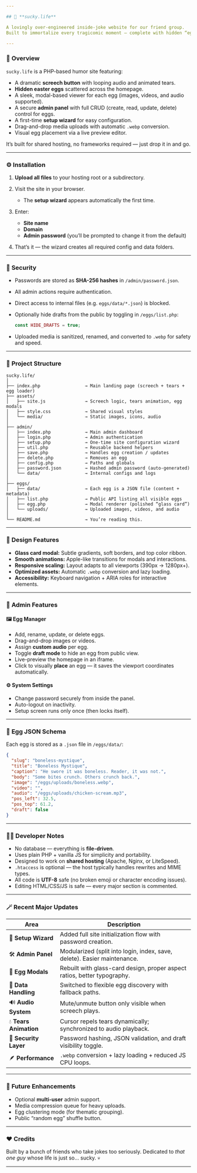 ```yaml
---

## 🥲 **sucky.life**

A lovingly over-engineered inside-joke website for our friend group.
Built to immortalize every tragicomic moment — complete with hidden “eggs”, visceral crying audio, interactive tears, and a dead-serious admin panel.

---
```


### 🧱 **Overview**

`sucky.life` is a PHP-based humor site featuring:

* A dramatic **screech button** with looping audio and animated tears.
* **Hidden easter eggs** scattered across the homepage.
* A sleek, modal-based viewer for each egg (images, videos, and audio supported).
* A secure **admin panel** with full CRUD (create, read, update, delete) control for eggs.
* A first-time **setup wizard** for easy configuration.
* Drag-and-drop media uploads with automatic `.webp` conversion.
* Visual egg placement via a live preview editor.

It’s built for shared hosting, no frameworks required — just drop it in and go.

---

### ⚙️ **Installation**

1. **Upload all files** to your hosting root or a subdirectory.
2. Visit the site in your browser.

   * The **setup wizard** appears automatically the first time.
3. Enter:

   * **Site name**
   * **Domain**
   * **Admin password** (you’ll be prompted to change it from the default)
4. That’s it — the wizard creates all required config and data folders.

---

### 🔐 **Security**

* Passwords are stored as **SHA-256 hashes** in `/admin/password.json`.
* All admin actions require authentication.
* Direct access to internal files (e.g. `eggs/data/*.json`) is blocked.
* Optionally hide drafts from the public by toggling in `/eggs/list.php`:

  ```php
  const HIDE_DRAFTS = true;
  ```
* Uploaded media is sanitized, renamed, and converted to `.webp` for safety and speed.

---

### 🧠 **Project Structure**

```
sucky.life/
│
├── index.php                 → Main landing page (screech + tears + egg loader)
├── assets/
│   ├── site.js               → Screech logic, tears animation, egg modals
│   ├── style.css             → Shared visual styles
│   └── media/                → Static images, icons, audio
│
├── admin/
│   ├── index.php             → Main admin dashboard
│   ├── login.php             → Admin authentication
│   ├── setup.php             → One-time site configuration wizard
│   ├── util.php              → Reusable backend helpers
│   ├── save.php              → Handles egg creation / updates
│   ├── delete.php            → Removes an egg
│   ├── config.php            → Paths and globals
│   ├── password.json         → Hashed admin password (auto-generated)
│   └── data/                 → Internal configs and logs
│
├── eggs/
│   ├── data/                 → Each egg is a JSON file (content + metadata)
│   ├── list.php              → Public API listing all visible eggs
│   ├── egg.php               → Modal renderer (polished “glass card”)
│   └── uploads/              → Uploaded images, videos, and audio
│
└── README.md                 → You’re reading this.
```

---

### 🎨 **Design Features**

* **Glass card modal:** Subtle gradients, soft borders, and top color ribbon.
* **Smooth animations:** Apple-like transitions for modals and interactions.
* **Responsive scaling:** Layout adapts to all viewports (390px → 1280px+).
* **Optimized assets:** Automatic `.webp` conversion and lazy loading.
* **Accessibility:** Keyboard navigation + ARIA roles for interactive elements.

---

### 🧰 **Admin Features**

#### 🖼️ Egg Manager

* Add, rename, update, or delete eggs.
* Drag-and-drop images or videos.
* Assign **custom audio** per egg.
* Toggle **draft mode** to hide an egg from public view.
* Live-preview the homepage in an iframe.
* Click to visually **place** an egg — it saves the viewport coordinates automatically.

#### ⚙️ System Settings

* Change password securely from inside the panel.
* Auto-logout on inactivity.
* Setup screen runs only once (then locks itself).

---

### 🧩 **Egg JSON Schema**

Each egg is stored as a `.json` file in `/eggs/data/`:

```json
{
  "slug": "boneless-mystique",
  "title": "Boneless Mystique",
  "caption": "He swore it was boneless. Reader, it was not.",
  "body": "Some bites crunch. Others crunch back.",
  "image": "/eggs/uploads/boneless.webp",
  "video": "",
  "audio": "/eggs/uploads/chicken-scream.mp3",
  "pos_left": 32.5,
  "pos_top": 61.2,
  "draft": false
}
```

---

### 🧑‍💻 **Developer Notes**

* No database — everything is **file-driven**.
* Uses plain PHP + vanilla JS for simplicity and portability.
* Designed to work on **shared hosting** (Apache, Nginx, or LiteSpeed).
* `.htaccess` is optional — the host typically handles rewrites and MIME types.
* All code is **UTF-8** safe (no broken emoji or character encoding issues).
* Editing HTML/CSS/JS is safe — every major section is commented.

---

### 🪄 **Recent Major Updates**

| Area                   | Description                                                              |
| ---------------------- | ------------------------------------------------------------------------ |
| 🧭 **Setup Wizard**    | Added full site initialization flow with password creation.              |
| 🛠️ **Admin Panel**    | Modularized (split into login, index, save, delete). Easier maintenance. |
| 🎨 **Egg Modals**      | Rebuilt with glass-card design, proper aspect ratios, better typography. |
| 💾 **Data Handling**   | Switched to flexible egg discovery with fallback paths.                  |
| 🔊 **Audio System**    | Mute/unmute button only visible when screech plays.                      |
| 💧 **Tears Animation** | Cursor repels tears dynamically; synchronized to audio playback.         |
| 🔐 **Security Layer**  | Password hashing, JSON validation, and draft visibility toggle.          |
| 🪶 **Performance**     | `.webp` conversion + lazy loading + reduced JS CPU loops.                |

---

### 🚀 **Future Enhancements**

* Optional **multi-user** admin support.
* Media compression queue for heavy uploads.
* Egg clustering mode (for thematic grouping).
* Public “random egg” shuffle button.

---

### ❤️ **Credits**

Built by a bunch of friends who take jokes too seriously.
Dedicated to *that one guy* whose life is just so… sucky. 💀

---
